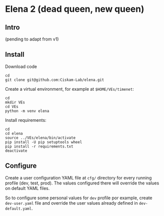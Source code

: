 # Elena 2 (dead queen, new queen)

## Intro

(pending to adapt from v1)


## Install

Download code

```shell
cd
git clone git@github.com:Ciskam-Lab/elena.git
```

Create a virtual environment, for example at `$HOME/VEs/timenet`:

```shell
cd
mkdir VEs
cd VEs
python -m venv elena
```

Install requirements:

```shell
cd
cd elena
source ../VEs/elena/bin/activate
pip install -U pip setuptools wheel
pip install -r requirements.txt
deactivate
```

## Configure

Create a user configuration YAML file at `cfg/` directory for every running profile (dev, test, prod). The values configured there will override the values on default YAML files.

So to configure some personal values for `dev` profile por example, create `dev-user.yaml` file and override the user values already defined in `dev-default.yaml`.
